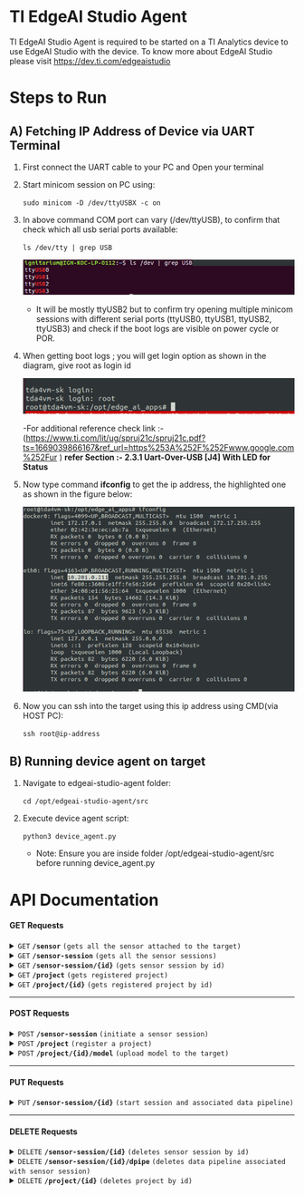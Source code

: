# TI EdgeAI Studio Agent

TI EdgeAI Studio Agent is required to be started on a TI Analytics device to use
EdgeAI Studio with the device. To know more about EdgeAI Studio please visit
https://dev.ti.com/edgeaistudio


# Steps to Run

## A) Fetching IP Address of Device via UART Terminal

1. First connect the UART cable to your PC and Open your terminal

2. Start minicom session on PC using:

    `sudo minicom -D /dev/ttyUSBX -c on`

3. In above command COM port can vary (/dev/ttyUSB), to confirm that check which
all usb serial ports available:

    `ls /dev/tty | grep USB`

    ![usb serial ports list output](/images/usb_serial_ports.png)

    - It will be mostly ttyUSB2 but to confirm try opening multiple minicom
    sessions with different serial ports (ttyUSB0, ttyUSB1, ttyUSB2, ttyUSB3)
    and check if the boot logs are visible on power cycle or POR.

4. When getting boot logs ; you will get login option as shown in the diagram,
give root as login id

    ![tda4vm login](/images/tda4vm_login.png)

    -For additional reference check link :-
    (https://www.ti.com/lit/ug/spruj21c/spruj21c.pdf?ts=1669039866167&ref_url=https%253A%252F%252Fwww.google.com%252Fur )
    **refer Section :- 2.3.1 Uart-Over-USB [J4] With LED for Status**

5. Now type command **ifconfig** to get the ip address, the highlighted one as
shown in the figure below:

    ![ifconfig output](/images/get_ip-address.png)

6. Now you can ssh into the target using this ip address using CMD(via HOST PC):

    `ssh root@ip-address`

## B) Running device agent on target

1. Navigate to edgeai-studio-agent folder:

    `cd /opt/edgeai-studio-agent/src`

2. Execute device agent script:

    `python3 device_agent.py`

    - Note: Ensure you are inside folder /opt/edgeai-studio-agent/src before
    running device_agent.py


# API Documentation
#### GET Requests

<details>
 <summary><code>GET</code> <code><b>/sensor</b></code> <code>(gets all the sensor attached to the target)</code></summary>

##### Details

Find all the sensors attached to the target. This includes all the USB Camera connected to the target.
It also provides other information like SDK version and device type.
##### Parameters

> None

##### Responses

> | http code     | content-type                      | response                                                            |
> |---------------|-----------------------------------|---------------------------------------------------------------------|
> | `200`         | `application/json`                | All attached sensors                                                |
> | `404`         | `application/json`                | `{'detail': 'Sensor not found'}`                                    |

##### Example GET response (200)

```javascript
[
    {
        "name": "UVC Camera (046d:0825)",
        "id": "null",
        "type": "Webcam",
        "device": [
            {
                "id": "/dev/video-usb-cam0",
                "type": "V4L2",
                "description": "device available for capture",
                "status": "available"
            }
        ],
        "sdk_version": "9.0",
        "device_name": "TDA4VM"
    }
]
```

</details>

<details>
 <summary><code>GET</code> <code><b>/sensor-session</b></code> <code>(gets all the sensor sessions)</code></summary>

##### Details

Find all sensor sessions including initiated and started ones. The target device only supports one session at a time.
##### Parameters

> None

##### Responses

> | http code     | content-type                      | response                                                            |
> |---------------|-----------------------------------|---------------------------------------------------------------------|
> | `200`         | `application/json`                |  Sensor session                                                     |
> | `404`         | `application/json`                | `{'detail': 'Session not found'}`                                   |

##### Example GET response (200)

```javascript
{
    "session": {
        "id": "88c046f1-4ef1-456f-9978-c3a20456b05c",
        "http_port": 8080,
        "http_url": "/raw_imagestream",
        "http_status": "started",
        "http_pid": 1231,
        "ws_port": 8000,
        "ws_url": "",
        "ws_status": "down",
        "ws_pid": 0,
        "udp_server_port": 8081,
        "udp_client_port": 0,
        "udp_status": "started",
        "udp_pid": 1231,
        "tcp_server_port": 0,
        "tcp_client_port": 0,
        "tcp_status": "Down",
        "tcp_pid": 0,
        "data_pipeline_status": "down",
        "data_pipeline_pid": 0,
        "stream_type": "null"
    },
    "sensor": {
        "name": "test_name",
        "id": "test_id",
        "type": "test_type",
        "device": [
            {
                "id": "/dev/video-usb-cam0",
                "type": "V4L2",
                "description": "V4L2",
                "status": "available"
            }
        ],
        "sdk_version": "9.0",
        "device_name": "TDA4VM"
    },
    "project": null,
    "inference": null
}
```

Note: **"id": "88c046f1-4ef1-456f-9978-c3a20456b05c"** is the unique id of the sensor-session

</details>

<details>
  <summary><code>GET</code> <code><b>/sensor-session/{id}</b></code> <code>(gets sensor session by id)</code></summary>

##### Details

Find the unique sensor sessions by id.
##### Parameters

> | name   |  type      | data type      | description                                                  |
> |--------|------------|----------------|--------------------------------------------------------------|
> | `id`   |  required  | string         | The specific unique idendifier                               |

##### Responses

> | http code     | content-type                      | response                                                            |
> |---------------|-----------------------------------|---------------------------------------------------------------------|
> | `200`         | `application/json`                |  Sensor session with given id                                       |
> | `400`         | `application/json`                | `{'detail': 'Invalid ID supplied'}`                                 |
> | `404`         | `application/json`                | `{'detail': 'Session not found'}`                                   |

##### Example GET response (200)

```javascript
{
    "session": {
        "id": "88c046f1-4ef1-456f-9978-c3a20456b05c",
        "http_port": 8080,
        "http_url": "/raw_imagestream",
        "http_status": "started",
        "http_pid": 1288,
        "ws_port": 8000,
        "ws_url": "",
        "ws_status": "down",
        "ws_pid": 0,
        "udp_server_port": 8081,
        "udp_client_port": 0,
        "udp_status": "started",
        "udp_pid": 1288,
        "tcp_server_port": 0,
        "tcp_client_port": 0,
        "tcp_status": "Down",
        "tcp_pid": 0,
        "data_pipeline_status": "down",
        "data_pipeline_pid": 0,
        "stream_type": "null"
    },
    "sensor": {
        "name": "test_name",
        "id": "test_id",
        "type": "test_type",
        "device": [
            {
                "id": "/dev/video-usb-cam0",
                "type": "V4L2",
                "description": "V4L2",
                "status": "available"
            }
        ],
        "sdk_version": "9.0",
        "device_name": "TDA4VM"
    },
    "project": null,
    "inference": null
}
```

</details>

<details>
  <summary><code>GET</code> <code><b>/project</b></code> <code>(gets registered project)</code></summary>

##### Details

Find registered project
##### Parameters

> None

##### Responses

> | http code     | content-type                      | response                                                            |
> |---------------|-----------------------------------|---------------------------------------------------------------------|
> | `200`         | `application/json`                | Project                                                             |
> | `404`         | `application/json`                | `{'detail': 'Project not found'}`                                   |

##### Example GET response (200)

```javascript
[
    {
        "id": "88c046f1-4ef1-456f-9978-c3a20456b05c",
        "name": "test_project",
        "sensor": "null",
        "task_type": "classification",
        "model": "null",
        "target_device": "null",
        "model_file": "null",
        "model_file_checksum": "null"
    }
]
```

</details>

<details>
  <summary><code>GET</code> <code><b>/project/{id}</b></code> <code>(gets registered project by id)</code></summary>

##### Details

Find the registered project by id.
##### Parameters

> | name   |  type      | data type      | description                                                  |
> |--------|------------|----------------|--------------------------------------------------------------|
> | `id`   |  required  | string         | The specific unique idendifier                               |

##### Responses

> | http code     | content-type                      | response                                                            |
> |---------------|-----------------------------------|---------------------------------------------------------------------|
> | `200`         | `application/json`                | Project with given id                                               |
> | `404`         | `application/json`                | `{'detail': 'Project not found'}`                                   |

##### Example GET response (200)

```javascript
[
    {
        "id": "88c046f1-4ef1-456f-9978-c3a20456b05c",
        "name": "test_project",
        "sensor": "null",
        "task_type": "classification",
        "model": "null",
        "target_device": "null",
        "model_file": "null",
        "model_file_checksum": "null"
    }
]
```

</details>

------------------------------------------------------------------------------------------

#### POST Requests

<details>
 <summary><code>POST</code> <code><b>/sensor-session</b></code> <code>(initiate a sensor session)</code></summary>

##### Details

Initiate a unique sensor session by generating a unique id and setting up all the required client and server processes

##### Example POST data

```javascript
{
    "name": "test_name",
    "id": "test_id",
    "type": "test_type",
    "device": [
        {
            "id": "/dev/video-usb-cam0",
            "type": "V4L2",
            "description": "device available for capture",
            "status": "available"
        }
    ],
    "sdk_version": "9.0",
    "device_name": "TDA4VM"
}
```

##### Responses

> | http code     | content-type                      | response                                                            |
> |---------------|-----------------------------------|---------------------------------------------------------------------|
> | `202`         | `application/json`                | Sensor session with generated unique id                             |
> | `405`         | `application/json`                | `{'detail': 'Invalid input'}`                                       |

</details>

<details>
 <summary><code>POST</code> <code><b>/project</b></code> <code>(register a project)</code></summary>

##### Details

Register a project to the target and set up project entry with all required parameters supplied

##### Example POST data

```javascript
{
    "id": "88c046f1-4ef1-456f-9978-c3a20456b05c",
    "name": "test_project",
    "task_type": "classification"
    "sensor": "null"
    "model": "null"
    "target_device": "null"
    "model_file": "null"
    "model_file_checksum": "null"
}
```

##### Responses

> | http code     | content-type                      | response                                                            |
> |---------------|-----------------------------------|---------------------------------------------------------------------|
> | `201`         | `text/html;charset=utf-8`         | `Succesfully created`                                               |

</details>

<details>
 <summary><code>POST</code> <code><b>/project/{id}/model</b></code> <code>(upload model to the target)</code></summary>

##### Details

Upload model tarball to the target as **outputFile.tar.gz**. Each call will overwrite the previous file and checksum with the new file.

##### Parameters

> | name   |  type      | data type      | description                                                  |
> |--------|------------|----------------|--------------------------------------------------------------|
> | `id`   |  required  | string         | The specific unique idendifier                               |
##### Example POST data

File object of the model tarball renamed as outputFile.tar.gz

##### Responses

> | http code     | content-type                      | response                                                            |
> |---------------|-----------------------------------|---------------------------------------------------------------------|
> | `201`         | `text/html;charset=utf-8`         | `Succesfully created, {id}`                                         |
> | `404`         | `application/json`                | `{'detail': 'Project not found'}`                                   |
> | `405`         | `application/json`                | `{'detail': 'Invalid input'}`                                       |

</details>

------------------------------------------------------------------------------------------

#### PUT Requests

<details>
  <summary><code>PUT</code> <code><b>/sensor-session/{id}</b></code> <code>(start session and associated data pipeline)</code></summary>

##### Details

Start sensor session by setting up the required data pipeline (inference or raw capture). Whether to start inference pipeline or raw capture pipeline is decided by the key "inference" in the PUT data. Client creates the project_session object by aggregating the initiated session object, project object and inference parameter. Sensor session object and project object will be validated, data pipeline process will be started for direct sensor data or inference output based on the value of inference parameter. If successfully started, the response will have data_pipeline_status as 'started' and data_pipeline_pid with the PID of the pipeline process supplying data to the UDP/TCP server/client. This API can also produce and stream data over websockets for browser front end application to display on the UI, for e.g., for log streaming, memory usage, inference time etc. If websocket interface is started, the response will have ws_status as 'started', ws_url & ws_port duly filled, and ws_pid with the PID of the websocket server process supplying data to the Javascript front end application.

##### Parameters

> | name   |  type      | data type      | description                                                  |
> |--------|------------|----------------|--------------------------------------------------------------|
> | `id`   |  required  | string         | The specific unique idendifier                               |

##### Example PUT data

```javascript
{
    "session": {
        "id": "88c046f1-4ef1-456f-9978-c3a20456b05c",
        "http_port": 8080,
        "http_url": "/raw_imagestream",
        "http_status": "started",
        "http_pid": 1999,
        "ws_port": 8000,
        "ws_url": "",
        "ws_status": "down",
        "ws_pid": 0,
        "udp_server_port": 8081,
        "udp_client_port": 0,
        "udp_status": "started",
        "udp_pid": 1999,
        "tcp_server_port": 0,
        "tcp_client_port": 0,
        "tcp_status": "Down",
        "tcp_pid": 0,
        "data_pipeline_status": "down",
        "data_pipeline_pid": 0,
        "stream_type": "image"
    },
    "sensor": {
        "name": "test_name",
        "id": "test_id",
        "type": "test_type",
        "device": [
            {
                "id": "/dev/video-usb-cam0",
                "type": "V4L2",
                "description": "V4L2",
                "status": "available"
            }
        ],
        "sdk_version": "9.0",
        "device_name": "TDA4VM"
    },
    "inference": false
}
```

##### Responses

> | http code     | content-type                      | response                                                            |
> |---------------|-----------------------------------|---------------------------------------------------------------------|
> | `202`         | `application/json`                | `Data with updated datapipeline and websocket status`               |
> | `400`         | `application/json`                | `{'detail': 'Invalid ID supplied'}`                                 |
> | `404`         | `application/json`                | `{'detail': 'Session not found'}`                                   |
> | `404`         | `application/json`                | `{'detail': 'Project not found'}`                                   |
> | `409`         | `application/json`                | `{'detail': 'Sensor session alreday running'}`                      |

</details>

------------------------------------------------------------------------------------------

#### DELETE Requests

<details>
  <summary><code>DELETE</code> <code><b>/sensor-session/{id}</b></code> <code>(deletes sensor session by id)</code></summary>

##### Details

Delete sensor session with given id. All processes and resources associated to the sensor sessions will be cleared and freed.
##### Responses

> | http code     | content-type                      | response                                                            |
> |---------------|-----------------------------------|---------------------------------------------------------------------|
> | `202`         | `text/html;charset=utf-8`         | `Operation accepted`                                                |
> | `400`         | `application/json`                | `{'detail': 'Invalid ID supplied'}`                                 |
> | `404`         | `application/json`                | `{'detail': 'Session not found'}`                                   |

</details>

<details>
  <summary><code>DELETE</code> <code><b>/sensor-session/{id}/dpipe</b></code> <code>(deletes data pipeline associated with sensor session)</code></summary>

##### Details

Deletes only the data pipeline associated with sensor session having the given id. The data pipeline are the inference or raw data capture pipelines running on the target. The websockets interface associated with the data pipelines are also terminated. The same data pipeline associated with session can be later restarted using PUT method on /sensor-session/{id}.

##### Responses

> | http code     | content-type                      | response                                                            |
> |---------------|-----------------------------------|---------------------------------------------------------------------|
> | `202`         | `text/html;charset=utf-8`         | `Operation accepted`                                                |
> | `400`         | `application/json`                | `{'detail': 'Invalid ID supplied'}`                                 |
> | `404`         | `application/json`                | `{'detail': 'Session not found'}`                                   |

</details>

<details>
  <summary><code>DELETE</code> <code><b>/project/{id}</b></code> <code>(deletes project by id)</code></summary>

##### Details

Deletes the registered project with given id. All the resources including model files, artifacts and configuration files related to this project will be cleared and freed.

##### Responses

> | http code     | content-type                      | response                                                            |
> |---------------|-----------------------------------|---------------------------------------------------------------------|
> | `200`         | `text/html;charset=utf-8`         | `Successful operation`                                              |
> | `404`         | `application/json`                | `{'detail': 'Project not found'}`                                   |

</details>